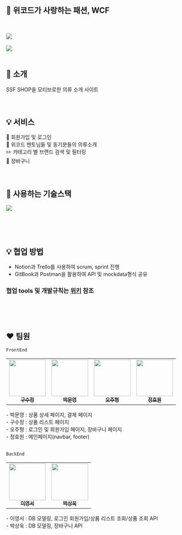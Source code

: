 ## 👕 위코드가 사랑하는 패션, WCF

<br />

![](https://velog.velcdn.com/images/sujeong_dev/post/ac371809-c5b6-4612-a186-5c61eb07f90d/image.gif)
<br />
<br />
![](https://velog.velcdn.com/images/myp/post/fbf4003e-4205-4a88-8468-d6f4e921be89/image.gif)
<br />
<br />

## 👏 소개

SSF SHOP을 모티브로한 의류 소개 사이트
<br />
<br />
<br />

## 💡 서비스

👤 회원가입 및 로그인 <br />
👕 위코드 멘토님들 및 동기분들의 의류소개<br />
✏️ 카테고리 별 브랜드 검색 및 필터링<br />
🛒 장바구니
<br />
<br />
<br />

## 🔧 사용하는 기술스택

![](https://velog.velcdn.com/images/sujeong_dev/post/d46cd72c-b2e6-421b-822d-5dd1bb88b45c/image.png)

<br />
<br />
<br />

## 💡 협업 방법

- Notion과 Trello를 사용하여 scrum, sprint 진행
- GitBook과 Postman을 활용하여 API 및 mockdata형식 공유 <br />

### 협업 tools 및 개발규칙는 [위키](https://github.com/wecode-bootcamp-korea/39-1st-WCF-frontend/wiki) 참조

<br />
<Br />
<br />

## ❤️ 팀원

`FrontEnd`

<table>
  <tbody>
    <tr>
      <td align="center"><a href="https://github.com/sujeong-dev"><img src="https://avatars.githubusercontent.com/u/112826154?v=4" width="100px;" alt=""/><br /><sub><b>구수정</b></sub></a><br /></td>
      <td align="center"><a href="https://github.com/myp880"><img src="https://avatars.githubusercontent.com/u/48706649?v=4" width="100px;" alt=""/><br /><sub><b>박문영</b></sub></a><br /></td>
      <td align="center"><a href="https://github.com/OHJUHYUNG"><img src="https://avatars.githubusercontent.com/u/98579539?v=4" width="100px;" alt=""/><br /><sub><b>오주형</b></sub></a><br /></td>
      <td align="center"><a href="https://github.com/Hyommm"><img src="https://avatars.githubusercontent.com/u/109214539?v=4" width="100px;" alt=""/><br /><sub><b>정효원</b></sub></a><br /></td>
     <tr/>
  </tbody>
</table>
- 박문영 : 상품 상세 페이지, 결제 페이지<br />
- 구수정 : 상품 리스트 페이지 <br />
- 오주형 : 로그인 및 회원가입 페이지, 장바구니 페이지 <br />
- 정효원 : 메인페이지(navbar, footer) <br />
<br />

`BackEnd`

<table>
  <tbody>
    <tr>
      <td align="center"><a href="https://github.com/Seoya0512"><img src="https://avatars.githubusercontent.com/u/87962966?v=4" width="100px;" alt=""/><br /><sub><b>이영서</b></sub></a><br /></td>
      <td align="center"><a href="https://github.com/pso0301"><img src="https://avatars.githubusercontent.com/u/112918378?v=4" width="100px;" alt=""/><br /><sub><b>박상욱</b></sub></a><br /></td>
     <tr/>
  </tbody>
</table>
- 이영서 : DB 모델링, 로그인 회원가입/상품 리스트 조회/상품 조회 API <br />
- 박상욱 : DB 모델링, 장바구니 API
